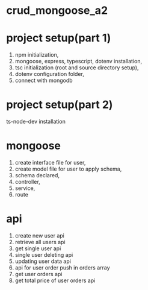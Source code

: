 # crud_mongoose_a2

# project setup(part 1)

1. npm initialization,
2. mongoose, express, typescript, dotenv installation,
3. tsc initialization (root and source directory setup),
4. dotenv configuration folder,
5. connect with mongodb

# project setup(part 2)

ts-node-dev installation

# mongoose

1. create interface file for user,
2. create model file for user to apply schema,
3. schema declared,
4. controller,
5. service,
6. route

# api

1. create new user api
2. retrieve all users api
3. get single user api
4. single user deleting api
5. updating user data api
6. api for user order push in orders array 
7. get user orders api
8. get total price of user orders api
